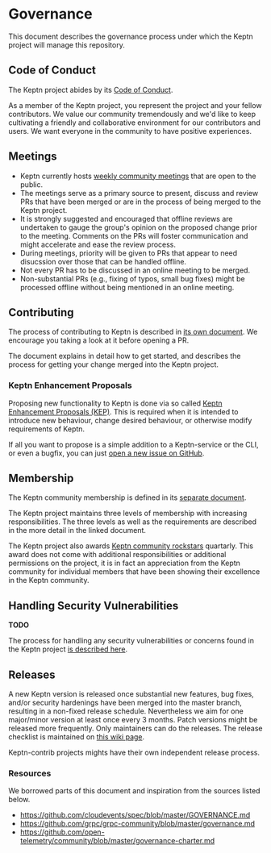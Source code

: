 
# Governance


This document describes the governance process under which the Keptn project will manage this repository.

## Code of Conduct

The Keptn project abides by its [Code of Conduct](./CODE_OF_CONDUCT.md). 

As a member of the Keptn project, you represent the project and your fellow contributors. We value our community tremendously and we'd like to keep cultivating a friendly and collaborative environment for our contributors and users. We want everyone in the community to have positive experiences.

## Meetings

- Keptn currently hosts [weekly community meetings](https://github.com/keptn/community#%EF%B8%8F-community-meetings) that are open to the public. 
- The meetings serve as a primary source to present, discuss and review PRs that have been merged or are in the process of being merged to the Keptn project. 
- It is strongly suggested and encouraged that offline reviews are undertaken to gauge the group's opinion on the proposed change prior to the meeting. Comments on the PRs will foster communication and might accelerate and ease the review process.
- During meetings, priority will be given to PRs that appear to need disucssion over those that can be handled offline. 
- Not every PR has to be discussed in an online meeting to be merged. 
- Non-substantial PRs (e.g., fixing of typos, small bug fixes) might be processed offline without being mentioned in an online meeting.

## Contributing 

The process of contributing to Keptn is described in [its own document](./CONTRIBUTING.md). We encourage you taking a look at it before opening a PR.

The document explains in detail how to get started, and describes the process for getting your change merged into the Keptn project.

### Keptn Enhancement Proposals

Proposing new functionality to Keptn is done via so called [Keptn Enhancement Proposals (KEP)](https://github.com/keptn/enhancement-proposals). This is required when it is intended to introduce new behaviour, change desired behaviour, or otherwise modify requirements of Keptn.

If all you want to propose is a simple addition to a Keptn-service or the CLI, or even a bugfix, you can just [open a new issue on GitHub](https://github.com/keptn/keptn/issues/new/choose).

## Membership

The Keptn community membership is defined in its [separate document](https://github.com/keptn/community/COMMUNITY_MEMBERSHIP.md). 

The Keptn project maintains three levels of membership with increasing responsibilities. The three levels as well as the requirements are described in the more detail in the linked document.

The Keptn project also awards [Keptn community rockstars](https://github.com/keptn/community/blob/master/community-rockstar.md) quartarly. This award does not come with additional responsibilities or additional permissions on the project, it is in fact an appreciation from the Keptn community for individual members that have been showing their excellence in the Keptn community.

## Handling Security Vulnerabilities

**TODO**

The process for handling any security vulnerabilities or concerns found in the Keptn project [is described here](./SECURITY.md). 

## Releases

A new Keptn version is released once substantial new features, bug fixes, and/or security hardenings have been merged into the master branch, resulting in a non-fixed release schedule. Nevertheless we aim for one major/minor version at least once every 3 months. Patch versions might be released more frequently. Only maintainers can do the releases. The release checklist is maintained on [this wiki page](https://github.com/keptn/keptn/wiki/Release-Checklist).

Keptn-contrib projects mights have their own independent release process.


### Resources

We borrowed parts of this document and inspiration from the sources listed below.

- https://github.com/cloudevents/spec/blob/master/GOVERNANCE.md
- https://github.com/grpc/grpc-community/blob/master/governance.md
- https://github.com/open-telemetry/community/blob/master/governance-charter.md


